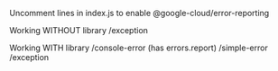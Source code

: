 Uncomment lines in index.js to enable @google-cloud/error-reporting

Working WITHOUT library
/exception

Working WITH library
/console-error (has errors.report)
/simple-error
/exception
